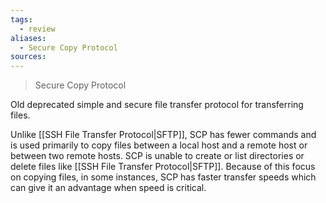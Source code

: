 ```yaml
---
tags:
  - review
aliases:
  - Secure Copy Protocol
sources:
---
```

> Secure Copy Protocol

Old deprecated simple and secure file transfer protocol for transferring files.

Unlike [[SSH File Transfer Protocol|SFTP]], SCP has fewer commands and is used primarily to copy files between a local host and a remote host or between two remote hosts. SCP is unable to create or list directories or delete files like [[SSH File Transfer Protocol|SFTP]]. Because of this focus on copying files, in some instances, SCP has faster transfer speeds which can give it an advantage when speed is critical.